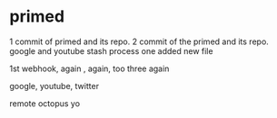 # primed
1 commit of primed and its repo.
2 commit of the primed and its repo.
google and youtube
stash process
one added new file

1st webhook, again , again, too three
again

google, youtube, twitter

remote octopus
yo

